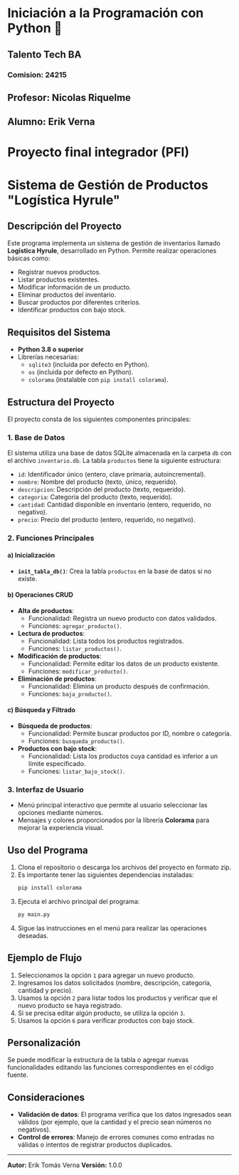 # Iniciación a la Programación con Python 🤖

## Talento Tech BA
### Comision: 24215
## Profesor:  Nicolas Riquelme 
## Alumno: Erik Verna 


# Proyecto final integrador (PFI)

# Sistema de Gestión de Productos "Logística Hyrule"

## Descripción del Proyecto
Este programa implementa un sistema de gestión de inventarios llamado **Logística Hyrule**, desarrollado en Python. Permite realizar operaciones básicas como:
- Registrar nuevos productos.
- Listar productos existentes.
- Modificar información de un producto.
- Eliminar productos del inventario.
- Buscar productos por diferentes criterios.
- Identificar productos con bajo stock.

## Requisitos del Sistema
- **Python 3.8 o superior**
- Librerías necesarias:
  - `sqlite3` (incluida por defecto en Python).
  - `os` (incluida por defecto en Python).
  - `colorama` (instalable con `pip install colorama`).

## Estructura del Proyecto
El proyecto consta de los siguientes componentes principales:

### 1. **Base de Datos**
El sistema utiliza una base de datos SQLite almacenada en la carpeta `db` con el archivo `inventario.db`. La tabla `productos` tiene la siguiente estructura:
- `id`: Identificador único (entero, clave primaria, autoincremental).
- `nombre`: Nombre del producto (texto, único, requerido).
- `descripcion`: Descripción del producto (texto, requerido).
- `categoria`: Categoría del producto (texto, requerido).
- `cantidad`: Cantidad disponible en inventario (entero, requerido, no negativo).
- `precio`: Precio del producto (entero, requerido, no negativo).

### 2. **Funciones Principales**

#### a) Inicialización
- **`init_tabla_db()`**: Crea la tabla `productos` en la base de datos si no existe.

#### b) Operaciones CRUD
- **Alta de productos**:
  - Funcionalidad: Registra un nuevo producto con datos validados.
  - Funciones: `agregar_producto()`.
- **Lectura de productos**:
  - Funcionalidad: Lista todos los productos registrados.
  - Funciones: `listar_productos()`.
- **Modificación de productos**:
  - Funcionalidad: Permite editar los datos de un producto existente.
  - Funciones: `modificar_producto()`.
- **Eliminación de productos**:
  - Funcionalidad: Elimina un producto después de confirmación.
  - Funciones: `baja_producto()`.

#### c) Búsqueda y Filtrado
- **Búsqueda de productos**:
  - Funcionalidad: Permite buscar productos por ID, nombre o categoría.
  - Funciones: `busqueda_producto()`.
- **Productos con bajo stock**:
  - Funcionalidad: Lista los productos cuya cantidad es inferior a un límite especificado.
  - Funciones: `listar_bajo_stock()`.

### 3. **Interfaz de Usuario**
- Menú principal interactivo que permite al usuario seleccionar las opciones mediante números.
- Mensajes y colores proporcionados por la librería **Colorama** para mejorar la experiencia visual.

## Uso del Programa
1. Clona el repositorio o descarga los archivos del proyecto en formato zip.
2. Es importante tener las siguientes dependencias instaladas:
   ```bash
   pip install colorama
   ```
3. Ejecuta el archivo principal del programa:
   ```bash
   py main.py
   ```
4. Sigue las instrucciones en el menú para realizar las operaciones deseadas.

## Ejemplo de Flujo
1. Seleccionamos la opción `1` para agregar un nuevo producto.
2. Ingresamos los datos solicitados (nombre, descripción, categoría, cantidad y precio).
3. Usamos la opción `2` para listar todos los productos y verificar que el nuevo producto se haya registrado.
4. Si se precisa editar algún producto, se utiliza la opción `3`.
5. Usamos la opción `6` para verificar productos con bajo stock.

## Personalización
Se puede modificar la estructura de la tabla o agregar nuevas funcionalidades editando las funciones correspondientes en el código fuente.

## Consideraciones
- **Validación de datos**: El programa verifica que los datos ingresados sean válidos (por ejemplo, que la cantidad y el precio sean números no negativos).
- **Control de errores**: Manejo de errores comunes como entradas no válidas o intentos de registrar productos duplicados.

---
**Autor:** Erik Tomás Verna 
**Versión:** 1.0.0
